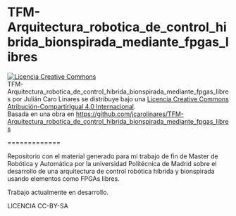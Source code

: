 # TFM-Arquitectura_robotica_de_control_hibrida_bionspirada_mediante_fpgas_libres


<a rel="license" href="http://creativecommons.org/licenses/by-sa/4.0/"><img alt="Licencia Creative Commons" style="border-width:0" src="https://i.creativecommons.org/l/by-sa/4.0/88x31.png" /></a><br /><span xmlns:dct="http://purl.org/dc/terms/" property="dct:title">TFM-Arquitectura_robotica_de_control_hibrida_bionspirada_mediante_fpgas_libres</span> por <span xmlns:cc="http://creativecommons.org/ns#" property="cc:attributionName">Julián Caro Linares</span> se distribuye bajo una <a rel="license" href="http://creativecommons.org/licenses/by-sa/4.0/">Licencia Creative Commons Atribución-CompartirIgual 4.0 Internacional</a>.<br />Basada en una obra en <a xmlns:dct="http://purl.org/dc/terms/" href="https://github.com/jcarolinares/TFM-Arquitectura_robotica_de_control_hibrida_bionspirada_mediante_fpgas_libres" rel="dct:source">https://github.com/jcarolinares/TFM-Arquitectura_robotica_de_control_hibrida_bionspirada_mediante_fpgas_libres</a>

=============

Repositorio con el material generado para mi trabajo de fin de Master de Robótica y Automática por la universidad Politécnica de Madrid sobre el desarrollo de una arquitectura de control robótica híbrida y bionspirada usando elementos como FPGAs libres.

Trabajo actualmente en desarrollo.

LICENCIA CC-BY-SA
